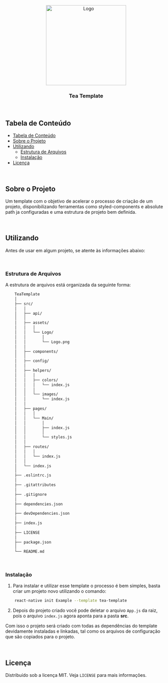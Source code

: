 <p align="center">
    <img height="250px" src="https://i.imgur.com/bhNJn9I.jpg" alt="Logo">
  <h3 align="center">Tea Template</h3>
</p>

<br />

## Tabela de Conteúdo

- [Tabela de Conteúdo](#tabela-de-conte%C3%BAdo)
- [Sobre o Projeto](#sobre-o-projeto)
- [Utilizando](#utilizando)
  - [Estrutura de Arquivos](#estrutura-de-arquivos)
  - [Instalação](#instala%C3%A7%C3%A3o)
- [Licença](#licen%C3%A7a)


<br />

## Sobre o Projeto

Um template com o objetivo de acelerar o processo de criação de um projeto, disponibilizando ferramentas como styled-components e absolute path ja configuradas e uma estrutura de projeto bem definida.

<br />

## Utilizando

Antes de usar em algum projeto, se atente às informações abaixo:

<br />

### Estrutura de Arquivos

A estrutura de arquivos está organizada da seguinte forma:

```bash
    TeaTemplate
    │
    ├── src/
    │   │
    │   ├── api/
    │   │
    │   ├── assets/
    │   │   │
    │   │   └── Logo/
    │   │       │
    │   │       └── Logo.png
    │   │
    │   ├── components/
    │   │
    │   ├── config/
    │   │
    │   ├── helpers/
    │   │   │
    │   │   ├── colors/
    │   │   │   └── index.js
    │   │   │ 
    │   │   └── images/
    │   │       └── index.js
    │   │ 
    │   ├── pages/ 
    │   │   │
    │   │   └── Main/
    │   │       │
    │   │       ├── index.js
    │   │       │
    │   │       └── styles.js
    │   │ 
    │   ├── routes/
    │   │   │
    │   │   └── index.js
    │   │ 
    │   └── index.js
    │
    ├── .eslintrc.js
    │
    ├── .gitattributes
    │
    ├── .gitignore
    │
    ├── dependencies.json
    │
    ├── devDependencies.json
    │
    ├── index.js
    │
    ├── LICENSE
    │
    ├── package.json
    │
    └── README.md
```

<br />

### Instalação

1. Para instalar e utilizar esse template o processo é bem simples, basta criar um projeto novo utilizando o comando:

```sh
    react-native init Example --template tea-template
```

2. Depois do projeto criado você pode deletar o arquivo `App.js` da raiz, pois o arquivo `index.js` agora aponta para a pasta **src**.

Com isso o projeto será criado com todas as dependências do template devidamente instaladas e linkadas, tal como os arquivos de configuração que são copiados para o projeto.

<br />

## Licença

Distribuído sob a licença MIT. Veja `LICENSE` para mais informações.